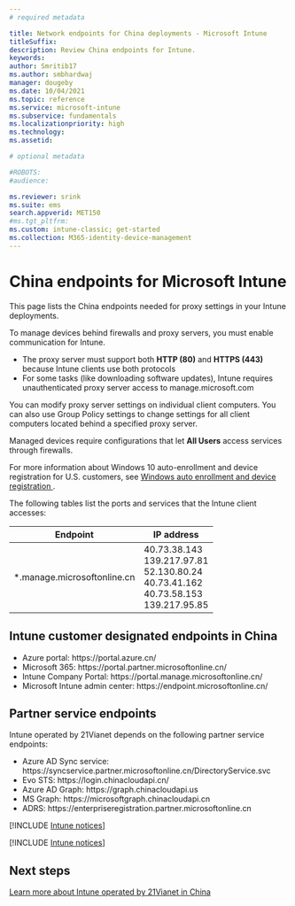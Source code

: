 ```yaml
---
# required metadata

title: Network endpoints for China deployments - Microsoft Intune
titleSuffix: 
description: Review China endpoints for Intune.
keywords:
author: Smritib17
ms.author: smbhardwaj
manager: dougeby
ms.date: 10/04/2021
ms.topic: reference
ms.service: microsoft-intune
ms.subservice: fundamentals
ms.localizationpriority: high
ms.technology:
ms.assetid: 

# optional metadata

#ROBOTS:
#audience:

ms.reviewer: srink
ms.suite: ems
search.appverid: MET150
#ms.tgt_pltfrm:
ms.custom: intune-classic; get-started
ms.collection: M365-identity-device-management
---
```


# China endpoints for Microsoft Intune

This page lists the China endpoints needed for proxy settings in your Intune deployments.

To manage devices behind firewalls and proxy servers, you must enable communication for Intune.

- The proxy server must support both **HTTP (80)** and **HTTPS (443)** because Intune clients use both protocols
- For some tasks (like downloading software updates), Intune requires unauthenticated proxy server access to manage.microsoft.com

You can modify proxy server settings on individual client computers. You can also use Group Policy settings to change settings for all client computers located behind a specified proxy server.

Managed devices require configurations that let **All Users** access services through firewalls.

For more information about Windows 10 auto-enrollment and device registration for U.S. customers, see [Windows auto enrollment and device registration ](../enrollment/windows-enroll.md#windows-auto-enrollment-and-device-registration).  

The following tables list the ports and services that the Intune client accesses:

|**Endpoint**|**IP address**|
|---------------------|-----------|
|*.manage.microsoftonline.cn | 40.73.38.143<br>139.217.97.81<br>52.130.80.24<br>40.73.41.162<br>40.73.58.153<br>139.217.95.85 |


## Intune customer designated endpoints in China
- Azure portal: https:\//portal.azure.cn/
- Microsoft 365: https:\//portal.partner.microsoftonline.cn/
- Intune Company Portal: https:\//portal.manage.microsoftonline.cn/
- Microsoft Intune admin center: https:\//endpoint.microsoftonline.cn/


## Partner service endpoints

Intune operated by 21Vianet depends on the following partner service endpoints:
- Azure AD Sync service: https:\//syncservice.partner.microsoftonline.cn/DirectoryService.svc
- Evo STS: https:\//login.chinacloudapi.cn/
- Azure AD Graph: https:\//graph.chinacloudapi.us
- MS Graph: https:\//microsoftgraph.chinacloudapi.cn
- ADRS: https:\//enterpriseregistration.partner.microsoftonline.cn

[!INCLUDE [Intune notices](../includes/windows-push-notification-services.md)]

[!INCLUDE [Intune notices](../includes/apple-device-network-information.md)]

## Next steps
[Learn more about Intune operated by 21Vianet in China](china.md)

